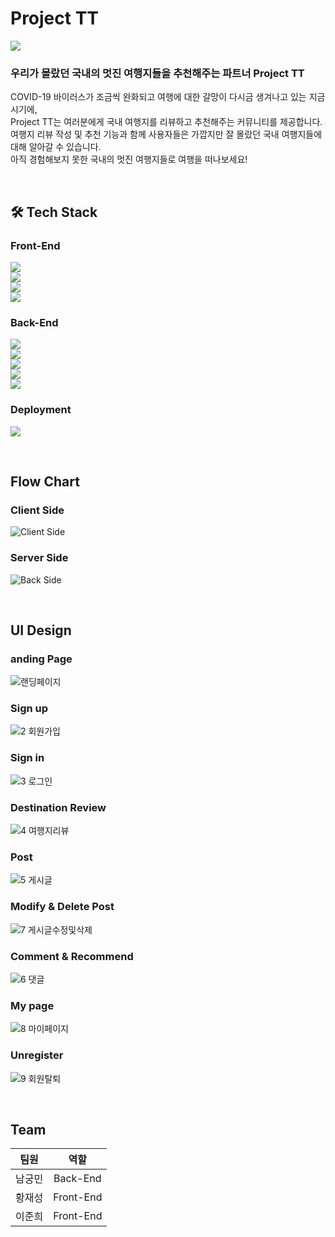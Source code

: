 # Project TT

![](https://user-images.githubusercontent.com/69352020/136123160-3504155e-9fb3-46ea-b26b-17f7f80ce5da.jpg)

### **우리가 몰랐던 국내의 멋진 여행지들을 추천해주는 파트너 Project TT**
COVID-19 바이러스가 조금씩 완화되고 여행에 대한 갈망이 다시금 생겨나고 있는 지금 시기에,  
Project TT는 여러분에게 국내 여행지를 리뷰하고 추천해주는 커뮤니티를 제공합니다.  
여행지 리뷰 작성 및 추천 기능과 함께 사용자들은 가깝지만 잘 몰랐던 국내 여행지들에 대해 알아갈 수 있습니다.  
아직 경험해보지 못한 국내의 멋진 여행지들로 여행을 떠나보세요!

<br>

## 🛠 Tech Stack

### Front-End

![](https://img.shields.io/badge/FRONT-Node.js-339933?style=for-the-badge&logo=node.js)  
![](https://img.shields.io/badge/FRONT-REACT-9cf?style=for-the-badge&logo=react)  
![](https://img.shields.io/badge/FRONT-REACT_Router-9cf?style=for-the-badge&logo=react)  
![](https://img.shields.io/badge/FRONT-AXIOS-b31b1b?style=for-the-badge&logo=axios)

### Back-End

![](https://img.shields.io/badge/BACK-JAVA-007396?style=for-the-badge&logo=java)  
![](https://img.shields.io/badge/BACK-Spring_BOOT-6db33f?style=for-the-badge&logo=springboot)  
![](https://img.shields.io/badge/BACK-Spring_Security-6db33f?style=for-the-badge&logo=springsecurity)  
![](https://img.shields.io/badge/BACK-JPA-4682b4?style=for-the-badge&logo=jpa)  
![](https://img.shields.io/badge/BACK-JWT-000000?style=for-the-badge&logo=json-web-tokens)

### Deployment

![](https://img.shields.io/badge/DEPLOY-AMAZON_AWS-232F3E?style=for-the-badge&logo=amazon-aws)

<br>

## Flow Chart

### Client Side
![Client Side](https://user-images.githubusercontent.com/75058239/137068669-21b96bf8-e007-4923-bdf7-4fde2a59c5f1.png)

### Server Side
![Back Side](https://user-images.githubusercontent.com/75058239/137068717-ba01815f-2447-429b-9608-37e5c290d461.png)

<br>

## UI Design

### anding Page
![랜딩페이지](https://user-images.githubusercontent.com/69352020/137252172-fe4af61f-624e-496e-a97a-7f62ad286228.gif)

### Sign up
![2 회원가입](https://user-images.githubusercontent.com/69352020/137252238-80727438-9f4a-491b-a28f-2a16bc2bbadc.gif)

### Sign in
![3 로그인](https://user-images.githubusercontent.com/69352020/137252269-59d29037-d3f8-4612-920c-84b48aae633e.gif)

### Destination Review
![4 여행지리뷰](https://user-images.githubusercontent.com/69352020/137252293-2412a3ad-a0dc-4ba7-81a0-5af2fbf57193.gif)

### Post
![5 게시글](https://user-images.githubusercontent.com/69352020/137252312-fd795d3d-2da2-42a0-bd52-f331a1e4d643.gif)

### Modify & Delete Post
![7 게시글수정및삭제](https://user-images.githubusercontent.com/69352020/137252350-b9bd4adc-f9ea-48e6-93d1-b56101d94c8c.gif)

### Comment & Recommend
![6 댓글](https://user-images.githubusercontent.com/69352020/137252330-cc1264ae-e775-4234-b099-18bdc43cfdbb.gif)

### My page
![8 마이페이지](https://user-images.githubusercontent.com/69352020/137252377-7d6a21b0-f925-4fc8-b241-5983e75ea276.gif)

### Unregister
![9 회원탈퇴](https://user-images.githubusercontent.com/69352020/137252399-8857727d-eb89-4fe8-9adf-03bb1d58a327.gif)

<br>

## Team

| 팀원 | 역할 |
| :---: | :---: |
| 남궁민 | Back-End |
| 황재성 | Front-End |
| 이준희 | Front-End |
